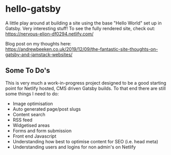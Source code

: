 # hello-gatsby

A little play around at building a site using the base "Hello World" set up in Gatsby. Very interesting stuff! To see the fully rendered site, check out: https://nervous-elion-df0294.netlify.com/

Blog post on my thoughts here: https://andrewbeeken.co.uk/2019/12/09/the-fantastic-site-thoughts-on-gatsby-and-jamstack-websites/

## Some To Do's

This is very much a work-in-progress project designed to be a good starting point for Netlify hosted, CMS driven Gatsby builds. To that end there are still some things I need to do:

* Image optimisation
* Auto generated page/post slugs
* Content search
* RSS feed
* Widgetised areas
* Forms and form submission
* Front end Javascript
* Understanding how best to optimise content for SEO (i.e. head meta)
* Understanding users and logins for non admin's on Netlify